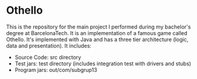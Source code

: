 # Othello
This is the repository for the main project I performed during my bachelor's degree at BarcelonaTech. It is an implementation of a famous game called Othello. It's implemented with Java and has a three tier architecture (logic, data and presentation). It includes:
- Source Code: src directory
- Test jars: test directory (includes integration test with drivers and stubs)
- Program jars: out/com/subgrup13


